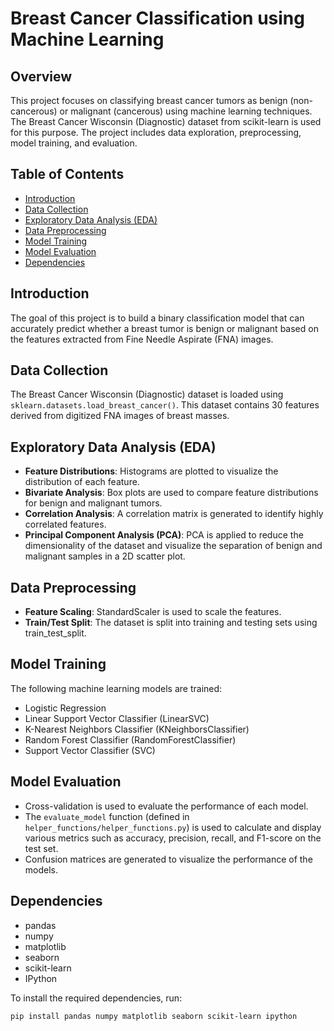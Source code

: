 # Breast Cancer Classification using Machine Learning

## Overview

This project focuses on classifying breast cancer tumors as benign (non-cancerous) or malignant (cancerous) using machine learning techniques. The Breast Cancer Wisconsin (Diagnostic) dataset from scikit-learn is used for this purpose. The project includes data exploration, preprocessing, model training, and evaluation.

## Table of Contents

- [Introduction](#introduction)
- [Data Collection](#data-collection)
- [Exploratory Data Analysis (EDA)](#exploratory-data-analysis-eda)
- [Data Preprocessing](#data-preprocessing)
- [Model Training](#model-training)
- [Model Evaluation](#model-evaluation)
- [Dependencies](#dependencies)

## Introduction

The goal of this project is to build a binary classification model that can accurately predict whether a breast tumor is benign or malignant based on the features extracted from Fine Needle Aspirate (FNA) images.

## Data Collection

The Breast Cancer Wisconsin (Diagnostic) dataset is loaded using `sklearn.datasets.load_breast_cancer()`. This dataset contains 30 features derived from digitized FNA images of breast masses.

## Exploratory Data Analysis (EDA)

- **Feature Distributions**: Histograms are plotted to visualize the distribution of each feature.
- **Bivariate Analysis**: Box plots are used to compare feature distributions for benign and malignant tumors.
- **Correlation Analysis**: A correlation matrix is generated to identify highly correlated features.
- **Principal Component Analysis (PCA)**: PCA is applied to reduce the dimensionality of the dataset and visualize the separation of benign and malignant samples in a 2D scatter plot.

## Data Preprocessing

- **Feature Scaling**: StandardScaler is used to scale the features.
- **Train/Test Split**: The dataset is split into training and testing sets using train_test_split.

## Model Training

The following machine learning models are trained:

- Logistic Regression
- Linear Support Vector Classifier (LinearSVC)
- K-Nearest Neighbors Classifier (KNeighborsClassifier)
- Random Forest Classifier (RandomForestClassifier)
- Support Vector Classifier (SVC)

## Model Evaluation

- Cross-validation is used to evaluate the performance of each model.
- The `evaluate_model` function (defined in `helper_functions/helper_functions.py`) is used to calculate and display various metrics such as accuracy, precision, recall, and F1-score on the test set.
- Confusion matrices are generated to visualize the performance of the models.

## Dependencies

- pandas
- numpy
- matplotlib
- seaborn
- scikit-learn
- IPython

To install the required dependencies, run:

```bash
pip install pandas numpy matplotlib seaborn scikit-learn ipython